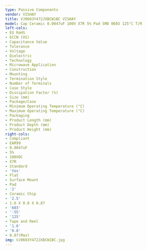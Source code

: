 ```yaml
---
type: Passive Components
vendor: VISHAY
title: VJ0603Y472JXBCW1BC VISHAY
model: Cap Ceramic 0.0047uF 100V X7R 5% Pad SMD 0603 125°C T/R
left-cols:
- EU RoHS
- ECCN (US)
- Capacitance Value
- Tolerance
- Voltage
- Dielectric
- Technology
- Microwave Application
- Construction
- Mounting
- Termination Style
- Number of Terminals
- Case Style
- Dissipation Factor (%)
- Size (mm)
- Package/Case
- Minimum Operating Temperature (°C)
- Maximum Operating Temperature (°C)
- Packaging
- Product Length (mm)
- Product Depth (mm)
- Product Height (mm)
right-cols:
- Compliant
- EAR99
- 0.0047uF
- 5%
- 100VDC
- X7R
- Standard
- 'Yes'
- Flat
- Surface Mount
- Pad
- '2'
- Ceramic Chip
- '2.5'
- 1.6 X 0.8 X 0.87
- '603'
- '-55'
- '125'
- Tape and Reel
- '1.6'
- '0.8'
- 0.87(Max)
img: VJ0603Y472JXBCW1BC.jpg
---
```

